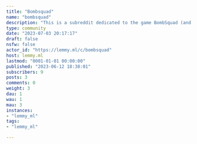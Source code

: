 ```yaml
---
title: "Bombsquad" 
name: "bombsquad"
description: "This is a subreddit dedicated to the game BombSquad (and now Project Ballistica) by Eric Froemling. Join our discord to interact with more enthusiasts and players from around the world: https://discord.gg/5r4uGnGMirror of r/Bombsquad now that Reddit is being left behind."
type: community
date: "2023-07-03 20:17:17"
draft: false
nsfw: false
actor_id: "https://lemmy.ml/c/bombsquad"
host: lemmy.ml
lastmod: "0001-01-01 00:00:00"
published: "2023-06-12 18:38:01"
subscribers: 9
posts: 3
comments: 0
weight: 3
dau: 1
wau: 1
mau: 3
instances:
- "lemmy_ml"
tags: 
- "lemmy_ml"

---
```

